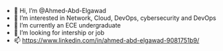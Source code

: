 - 👋 Hi, I’m @Ahmed-Abd-Elgawad
- 👀 I’m interested in Network, Cloud, DevOps, cybersecurity and DevOps
- 🌱 I’m currently an ECE undergraduate 
- 💞️ I’m looking for intership or job
- 📫 https://www.linkedin.com/in/ahmed-abd-elgawad-9081751b9/

<!---
Ahmed-Abd-El-gawad/Ahmed-Abd-El-gawad is a ✨ special ✨ repository because its `README.md` (this file) appears on your GitHub profile.
You can click the Preview link to take a look at your changes.
--->

